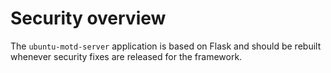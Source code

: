 # Security overview

The `ubuntu-motd-server` application is based on Flask and should be rebuilt whenever security fixes are released for the framework.
